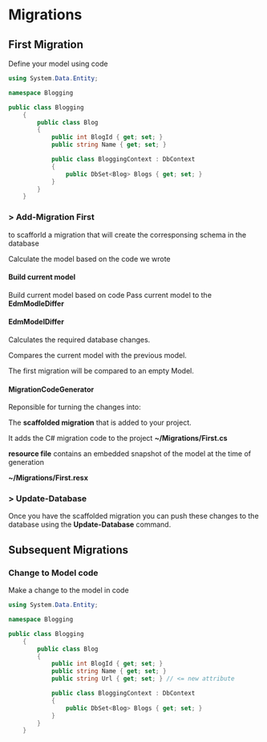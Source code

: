 # Migrations

## First Migration

Define your model using code

```C#
using System.Data.Entity;

namespace Blogging

public class Blogging
    {
        public class Blog
        {
            public int BlogId { get; set; }
            public string Name { get; set; }

            public class BloggingContext : DbContext
            {
                public DbSet<Blog> Blogs { get; set; }
            }
        }
    }

```
### > Add-Migration First 

to scafforld a migration that will create the corresponsing schema in the database

Calculate the model based on the code we wrote

#### Build current model

Build current model based on code 
Pass current model to the **EdmModleDiffer**

#### EdmModelDiffer

Calculates the required database changes.

Compares the current model with the previous model.

The first migration will be compared to an empty Model.

#### MigrationCodeGenerator

Reponsible for turning the changes into: 

The **scaffolded migration** that is added to your project.

It adds the C# migration code to the project
**~/Migrations/First.cs**

**resource file** contains an embedded snapshot of the model at the time of generation

**~/Migrations/First.resx**

### > Update-Database 

Once you have the scaffolded migration you can push these changes to the database using the **Update-Database** command.

## Subsequent Migrations

### Change to Model code

Make a change to the model in code

```C#
using System.Data.Entity;

namespace Blogging

public class Blogging
    {
        public class Blog
        {
            public int BlogId { get; set; }
            public string Name { get; set; }
            public string Url { get; set; } // <= new attribute

            public class BloggingContext : DbContext
            {
                public DbSet<Blog> Blogs { get; set; }
            }
        }
    }

```
